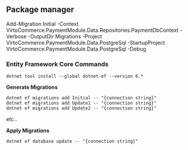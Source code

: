 
## Package manager 
Add-Migration Initial -Context VirtoCommerce.PaymentModule.Data.Repositories.PaymentDbContext  -Verbose -OutputDir Migrations -Project VirtoCommerce.PaymentModule.Data.PostgreSql -StartupProject VirtoCommerce.PaymentModule.Data.PostgreSql  -Debug



### Entity Framework Core Commands
```
dotnet tool install --global dotnet-ef --version 6.*
```

**Generate Migrations**

```
dotnet ef migrations add Initial -- "{connection string}"
dotnet ef migrations add Update1 -- "{connection string}"
dotnet ef migrations add Update2 -- "{connection string}"
```

etc..

**Apply Migrations**

`dotnet ef database update -- "{connection string}"`
